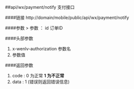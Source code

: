 ##api/wx/payment/notify  支付接口

####链接
     http://domain/mobile/public/api/wx/payment/notify

####参数
    > 参数   ： id  订单ID

####头部参数
1. x-wenlv-authorization     参数名
2.    参数值


####返回参数
1. code : 0 为正常   **1 为不正常**
2. data  : 1   (错误则返回错误信息)